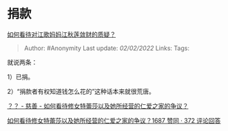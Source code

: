 # 捐款
[如何看待对江歌妈妈江秋莲敛财的质疑？](https://www.zhihu.com/question/264223452/answer/697548087)

> Author: #Anonymity
> Last update: *02/02/2022*
> Links:
> Tags:

就说两条：

1）已捐。

2）“捐款者有权知道钱怎么花的”这种话本来就很荒唐。

[？？ - 慈善 - 如何看待修女特蕾莎以及她所经营的仁爱之家的争议？](app://obsidian.md/%EF%BC%9F%EF%BC%9F%20-%20%E6%85%88%E5%96%84%20-%20%E5%A6%82%E4%BD%95%E7%9C%8B%E5%BE%85%E4%BF%AE%E5%A5%B3%E7%89%B9%E8%95%BE%E8%8E%8E%E4%BB%A5%E5%8F%8A%E5%A5%B9%E6%89%80%E7%BB%8F%E8%90%A5%E7%9A%84%E4%BB%81%E7%88%B1%E4%B9%8B%E5%AE%B6%E7%9A%84%E4%BA%89%E8%AE%AE%EF%BC%9F)

[如何看待修女特蕾莎以及她所经营的仁爱之家的争议？1687 赞同 · 372 评论回答](https://www.zhihu.com/question/24064243/answer/533635981)

